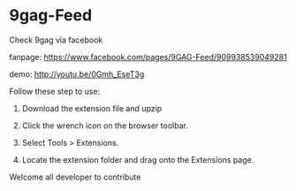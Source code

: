 # 9gag-Feed
Check 9gag via facebook

fanpage: https://www.facebook.com/pages/9GAG-Feed/909938539049281

demo: http://youtu.be/0Gmh_EseT3g

Follow these step to use: 

1. Download the extension file and upzip 

2. Click the wrench icon on the browser toolbar.

3. Select Tools > Extensions.

4. Locate the extension folder and drag onto the Extensions page.

Welcome all developer to contribute
